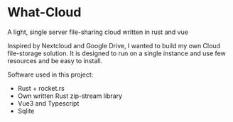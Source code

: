 # What-Cloud

A light, single server file-sharing cloud written in rust and vue


Inspired by Nextcloud and Google Drive, I wanted to build my own Cloud file-storage solution. 
It is designed to run on a single instance and use few resources and be easy to install.

Software used in this project:
- Rust + rocket.rs
- Own written Rust zip-stream library
- Vue3 and Typescript
- Sqlite
